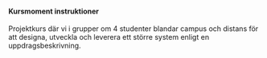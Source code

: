 #### Kursmoment instruktioner

Projektkurs där vi i grupper om 4 studenter blandar campus och distans för att designa, utveckla och leverera ett större system enligt en uppdragsbeskrivning.
